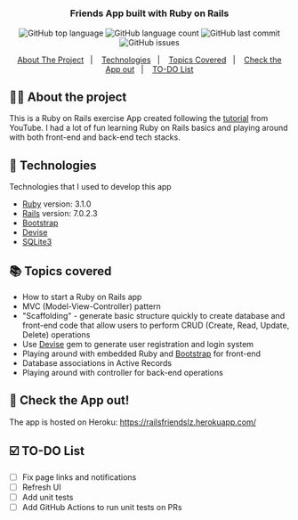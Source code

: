 <h1 align="center"></h1>

<h3 align="center">
  Friends App built with Ruby on Rails
</h3>

<p align="center">
  <img alt="GitHub top language" src="https://img.shields.io/github/languages/top/lzfun/railsfriends">

  <img alt="GitHub language count" src="https://img.shields.io/github/languages/count/lzfun/railsfriends">

  <img alt="GitHub last commit" src="https://img.shields.io/github/last-commit/lzfun/railsfriends">

  <img alt="GitHub issues" src="https://img.shields.io/github/issues/lzfun/railsfriends">

</p>

<p align="center">
  <a href="#-about-the-project">About The Project</a>&nbsp;&nbsp;&nbsp;|&nbsp;&nbsp;&nbsp;
  <a href="#-technologies">Technologies</a>&nbsp;&nbsp;&nbsp;|&nbsp;&nbsp;&nbsp;
  <a href="#-topics-covered">Topics Covered</a>&nbsp;&nbsp;&nbsp;|&nbsp;&nbsp;&nbsp;
  <a href="#-check-the-app-out">Check the App out</a>&nbsp;&nbsp;&nbsp;|&nbsp;&nbsp;&nbsp;
  <a href="#-to-do-list">TO-DO List</a>
</p>

## 👩‍💻 About the project

This is a Ruby on Rails exercise App created following the [tutorial](https://youtu.be/fmyvWz5TUWg) from YouTube. I had 
a lot of fun learning Ruby on Rails basics and playing around with both front-end and back-end tech stacks.


## 🚀 Technologies

Technologies that I used to develop this app

- [Ruby](https://www.ruby-lang.org/en) version: 3.1.0
- [Rails](https://rubyonrails.org/) version: 7.0.2.3
- [Bootstrap](https://getbootstrap.com/)
- [Devise](https://github.com/heartcombo/devise)
- [SQLite3](https://www.sqlite.org/index.html)


## 📚 Topics covered
- How to start a Ruby on Rails app
- MVC (Model-View-Controller) pattern
- "Scaffolding" - generate basic structure quickly to create database and front-end code that allow users to perform
  CRUD (Create, Read, Update, Delete) operations
- Use [Devise](https://github.com/heartcombo/devise) gem to generate user registration and login system
- Playing around with embedded Ruby and [Bootstrap](https://getbootstrap.com/) for front-end
- Database associations in Active Records
- Playing around with controller for back-end operations



## 📱 Check the App out!
The app is hosted on Heroku: https://railsfriendslz.herokuapp.com/

## ☑️ TO-DO List
- [ ] Fix page links and notifications
- [ ] Refresh UI
- [ ] Add unit tests
- [ ] Add GitHub Actions to run unit tests on PRs
